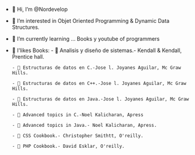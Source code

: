- 👋 Hi, I’m @Nordevelop
- 👀 I’m interested in Objet Oriented 
Programming & Dynamic Data Structures.
- 🌱 I’m currently learning ... Books y youtube of programmers
- 💞️ I'likes Books:
      - 🌱 Analisis y diseño de sistemas.- Kendall & Kendall, Prentice hall.
      
      - 🌱 Estructuras de datos en C.-Jose l. Joyanes Aguilar, Mc Graw Hills.
      
      - 🌱 Estructuras de datos en C++.-Jose l. Joyanes Aguilar, Mc Graw Hills.
      
      - 🌱 Estructuras de datos en Java.-Jose l. Joyanes Aguilar, Mc Graw Hills.
      
      - 🌱 Advanced topics in C.-Noel Kalicharan, Apress
       
      - 🌱 Advanced topics in Java.- Noel Kalicharan, Apress.
      
      - 🌱 CSS Cookbook.- Christopher Smithtt, O'reilly.
      
      - 🌱 PHP Cookbook.- David Esklar, O'reilly.

<!---
Nordevelop/Nordevelop is a ✨ special ✨ repository because its `README.md` (this file) appears on your GitHub profile.
You can click the Preview link to take a look at your changes.
--->
